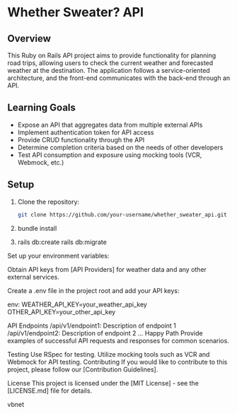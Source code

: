 # Whether Sweater? API

## Overview
This Ruby on Rails API project aims to provide functionality for planning road trips, allowing users to check the current weather and forecasted weather at the destination. The application follows a service-oriented architecture, and the front-end communicates with the back-end through an API.

## Learning Goals
- Expose an API that aggregates data from multiple external APIs
- Implement authentication token for API access
- Provide CRUD functionality through the API
- Determine completion criteria based on the needs of other developers
- Test API consumption and exposure using mocking tools (VCR, Webmock, etc.)

## Setup
1. Clone the repository:

   ```bash
   git clone https://github.com/your-username/whether_sweater_api.git

2. bundle install


3. rails db:create
rails db:migrate

Set up your environment variables:

Obtain API keys from [API Providers] for weather data and any other external services.

Create a .env file in the project root and add your API keys:

env: 
  WEATHER_API_KEY=your_weather_api_key
  OTHER_API_KEY=your_other_api_key

API Endpoints
/api/v1/endpoint1: Description of endpoint 1
/api/v1/endpoint2: Description of endpoint 2
...
Happy Path
Provide examples of successful API requests and responses for common scenarios.

Testing
Use RSpec for testing.
Utilize mocking tools such as VCR and Webmock for API testing.
Contributing
If you would like to contribute to this project, please follow our [Contribution Guidelines].

License
This project is licensed under the [MIT License] - see the [LICENSE.md] file for details.

vbnet






